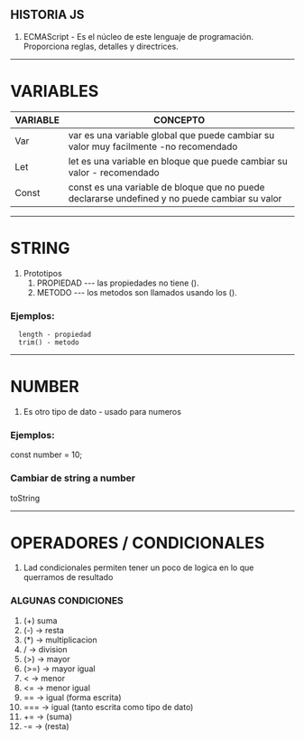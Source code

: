 ## HISTORIA JS

1. ECMAScript - Es el núcleo de este lenguaje de programación. Proporciona reglas, detalles y directrices.

---

# VARIABLES

| VARIABLE | CONCEPTO |
| --- | --- |
| Var | var es una variable global que puede cambiar su valor muy facilmente -no recomendado |
| Let | let es una variable en bloque que puede cambiar su valor - recomendado
| Const | const es una variable de bloque que no puede declararse undefined y no puede cambiar su valor |

---

# STRING

1. Prototipos
   1. PROPIEDAD --- las propiedades no tiene ().
   1. METODO  --- los metodos son llamados usando los ().

 ###  Ejemplos:
      length - propiedad
      trim() - metodo

---

# NUMBER

1. Es otro tipo de dato - usado para numeros

### Ejemplos:

   const number = 10;

### Cambiar de string a number
   toString

---

# OPERADORES / CONDICIONALES 

1. Lad condicionales permiten tener un poco de logica en lo que querramos de resultado

### ALGUNAS CONDICIONES

   1. (+) suma
   1. (-) -> resta
   1. (*) -> multiplicacion 
   1. / -> division
   1. (>) -> mayor
   1. (>=) -> mayor igual
   1. < -> menor
   1. <= -> menor igual
   1. == -> igual (forma escrita)
   1. === -> igual (tanto escrita como tipo de dato)
   1. += -> (suma)
   1. -= -> (resta)



